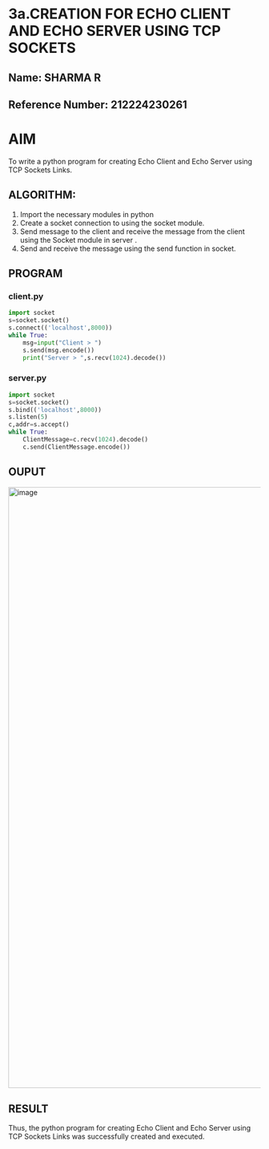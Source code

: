 # 3a.CREATION FOR ECHO CLIENT AND ECHO SERVER USING TCP SOCKETS
## Name: SHARMA R
## Reference Number: 212224230261
# AIM
To write a python program for creating Echo Client and Echo Server using TCP
Sockets Links.
## ALGORITHM:
1. Import the necessary modules in python
2. Create a socket connection to using the socket module.
3. Send message to the client and receive the message from the client using the Socket module in
 server .
4. Send and receive the message using the send function in socket.
## PROGRAM
### client.py
```python
import socket 
s=socket.socket() 
s.connect(('localhost',8000)) 
while True: 
    msg=input("Client > ") 
    s.send(msg.encode()) 
    print("Server > ",s.recv(1024).decode()) 
```
### server.py
```python
import socket 
s=socket.socket() 
s.bind(('localhost',8000)) 
s.listen(5) 
c,addr=s.accept() 
while True: 
    ClientMessage=c.recv(1024).decode() 
    c.send(ClientMessage.encode())
```
## OUPUT
<img width="1920" height="1200" alt="image" src="https://github.com/user-attachments/assets/f684acf8-cab0-4821-9655-e46abe46f115" />


## RESULT
Thus, the python program for creating Echo Client and Echo Server using TCP Sockets Links 
was successfully created and executed.
